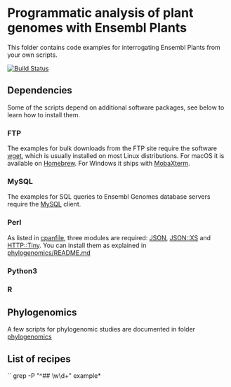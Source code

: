 
# Programmatic analysis of plant genomes with Ensembl Plants

This folder contains code examples for interrogating Ensembl Plants from your own scripts.

[![Build Status](https://travis-ci.com/Ensembl/plant_tools.svg?branch=master)](https://travis-ci.com/Ensembl/plant_tools)

## Dependencies

Some of the scripts depend on additional software packages, see below to learn how to install them.

### FTP

The examples for bulk downloads from the FTP site require the software [wget](https://www.gnu.org/software/wget/), which is usually installed on most Linux distributions. For macOS it is available on [Homebrew](https://brew.sh). For Windows it ships with [MobaXterm](https://mobaxterm.mobatek.net).

### MySQL

The examples for SQL queries to Ensembl Genomes database servers require the [MySQL](https://www.mysql.com) client.

### Perl

As listed in [cpanfile](./cpanfile), three modules are required: [JSON](https://metacpan.org/pod/JSON), [JSON::XS](https://metacpan.org/pod/JSON::XS) and [HTTP::Tiny](https://metacpan.org/pod/HTTP::Tiny). You can install them as explained in [phylogenomics/README.md](../phylogenomics/README.md)

### Python3



### R



## Phylogenomics

A few scripts for phylogenomic studies are documented in folder [phylogenomics](../phylogenomics)

## List of recipes

``
grep -P "^## \w\d+" example*

```
